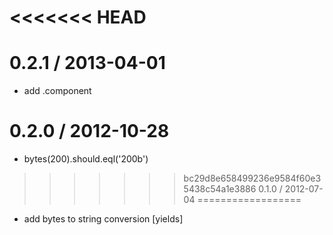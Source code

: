 
<<<<<<< HEAD
=======
0.2.1 / 2013-04-01 
==================

  * add .component

0.2.0 / 2012-10-28 
==================

  * bytes(200).should.eql('200b')

>>>>>>> bc29d8e658499236e9584f60e35438c54a1e3886
0.1.0 / 2012-07-04 
==================

  * add bytes to string conversion [yields]
